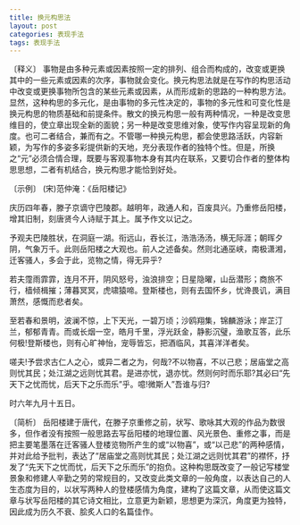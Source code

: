 ```yaml
---
title: 换元构思法
layout: post
categories: 表现手法
tags: 表现手法
---
```


〔释义〕 事物是由多种元素或因素按照一定的排列、组合而构成的，改变或更换其中的一些元素或因素的次序，事物就会变化。换元构思法就是在写作的构思活动中改变或更换事物所包含的某些元素或因素，从而形成新的思路的一种构思方法。显然，这种构思的多元化，是由事物的多元性决定的，事物的多元性和可变化性是换元构思的物质基础和前提条件。散文的换元构思一般有两种情况，一种是改变思维目的，使立章出现全新的面貌；另一种是改变思维对象，使写作内容呈现新的角度。也可二者结合，兼而有之。不管哪一种换元构思，都会使思路活跃，内容新颖，为写作的多姿多彩提供新的天地，充分表现作者的独特个性。但是，所换之“元”必须合情合理，既要与客观事物本身有其内在联系，又要切合作者的整体构思思想，二者有机结合，换元构思才能恰到好处。

〔示例〕 (宋)范仲淹：《岳阳楼记》

庆历四年春，滕子京谪守巴陵郡。越明年，政通人和，百废具兴。乃重修岳阳楼，增其旧制，刻唐贤今人诗赋于其上。属予作文以记之。

予观夫巴陵胜状，在洞庭一湖。衔远山，吞长江，浩浩汤汤，横无际涯；朝晖夕阴，气象万千。此则岳阳楼之大观也。前人之述备矣。然则北通巫峡，南极潇湘，迁客骚人，多会于此，览物之情，得无异乎?

若夫霪雨霏霏，连月不开，阴风怒号，浊浪排空；日星隐曜，山岳潜形；商旅不行，樯倾楫摧；薄暮冥冥，虎啸猿啼。登斯楼也，则有去国怀乡，忧谗畏讥，满目萧然，感慨而悲者矣。

至若春和景明，波澜不惊，上下天光，一碧万顷；沙鸥翔集，锦麟游泳；岸芷汀兰，郁郁青青。而或长烟一空，皓月千里，浮光跃金，静影沉璧，渔歌互答，此乐何极!登斯楼也，则有心旷神怡，宠辱皆忘，把酒临风，其喜洋洋者矣。

嗟夫!予尝求古仁人之心，或异二者之为，何哉?不以物喜，不以己悲；居庙堂之高则忧其民；处江湖之远则忧其君。是进亦忧，退亦忧。然则何时而乐耶?其必曰“先天下之忧而忧，后天下之乐而乐”乎。噫!微斯人”吾谁与归?

时六年九月十五日。

〔简析〕 岳阳楼建于唐代，在滕子京重修之前，状写、歌咏其大观的作品为数很多，但作者没有按照一般思路去写岳阳楼的地理位置、风光景色、重修之事，而是把主要笔墨落在迁客骚人登楼览物所产生的或“以物喜”，或“以己悲”的两种感情，并对此给予批判，表达了“居庙堂之高则忧其民；处江湖之远则忧其君”的襟怀，抒发了“先天下之忧而忧，后天下之乐而乐”的抱负。这种构思既改变了一般记写楼堂景象和修建人辛勤之劳的常规目的，又改变此类文章的一般角度，以表达自己的人生态度为目的，以状写两种人的登楼感情为角度，建构了这篇文章，从而使这篇文章与状写岳阳楼的其它诗文相比，立意更为新颖，思想更为深沉，角度更为独特，因此成为历久不衰、脍炙人口的名篇佳作。 